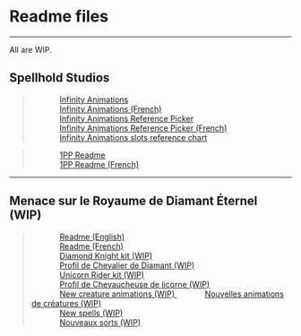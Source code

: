 # <a name="top" id="top"></a>Readme files


<hr>


All are WIP.

## Spellhold Studios

><span style="margin-left: 50px;"><a href="https://gwendolynefreddy.github.io/docs/spellholdstudios/readme-infinityanimations.html">Infinity Animations</a></span></br>
><span style="margin-left: 50px;"><a href="https://gwendolynefreddy.github.io/docs/spellholdstudios/readme-infinityanimations-french.html">Infinity Animations (French)</a></span></br>
><span style="margin-left: 50px;"><a href="https://gwendolynefreddy.github.io/docs/spellholdstudios/ia_reference_picker_readme.html">Infinity Animations Reference Picker</a></span></br>
><span style="margin-left: 50px;"><a href="https://gwendolynefreddy.github.io/docs/spellholdstudios/ia_reference_picker_readme-french.html">Infinity Animations Reference Picker (French)</a></span></br>
><span style="margin-left: 50px;"><a href="https://gwendolynefreddy.github.io/docs/spellholdstudios/ia_animations_ref_chart.html">Infinity Animations slots reference chart</a></span>


><span style="margin-left: 50px;"><a href="https://gwendolynefreddy.github.io/docs/spellholdstudios/1pp-readme.html">1PP Readme</span></a></br>
><span style="margin-left: 50px;"><a href="https://gwendolynefreddy.github.io/docs/spellholdstudios/1pp-readme-french.html">1PP Readme (French)</a></span>


<hr>


## Menace sur le Royaume de Diamant Éternel (WIP)

><span style="margin-left: 50px;"><a href="https://gwendolynefreddy.github.io/docs/diamant_eternel/menace-readme-french.html">Readme (English)</a></span></br>
><span style="margin-left: 50px;"><a href="https://gwendolynefreddy.github.io/docs/diamant_eternel/menace-readme-french.html">Readme (French)</a></span></br>
><span style="margin-left: 50px;"><a href="https://gwendolynefreddy.github.io/docs/diamant_eternel/menace-kit1-readme-english.html">Diamond Knight kit (WIP)</a></span></br>
><span style="margin-left: 50px;"><a href="https://gwendolynefreddy.github.io/docs/diamant_eternel/menace-kit1-readme-french.html">Profil de Chevalier de Diamant (WIP)</a></span></br>
><span style="margin-left: 50px;"><a href="https://gwendolynefreddy.github.io/docs/diamant_eternel/menace-kit2-readme-english.html">Unicorn Rider kit (WIP)</a></span></br>
><span style="margin-left: 50px;"><a href="https://gwendolynefreddy.github.io/docs/diamant_eternel/menace-kit2-readme-french.html">Profil de Chevaucheuse de licorne (WIP)</a></span></br>
><span style="margin-left: 50px;"><a href="https://gwendolynefreddy.github.io/docs/diamant_eternel/menace-animations-readme-english.html">New creature animations (WIP)</span>
><span style="margin-left: 50px;"><a href="https://gwendolynefreddy.github.io/docs/diamant_eternel/menace-animations-readme-french.html">Nouvelles animations de créatures (WIP)</a></span></br>
><span style="margin-left: 50px;"><a href="https://gwendolynefreddy.github.io/docs/diamant_eternel/menace-spells-readme-english.htlm">New spells (WIP)</span></br>
><span style="margin-left: 50px;"><a href="https://gwendolynefreddy.github.io/docs/diamant_eternel/menace-spells-readme-french.html">Nouveaux sorts (WIP)</a></span></br>





